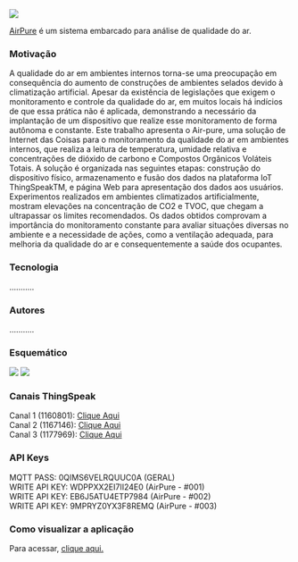 <img src="https://lh3.googleusercontent.com/pgQBoMnVACPDccM8j6mCv6_shyoWtdKfOJausCkBCi2GqXCUxhJbESWbkSldZCO1EPC7gc_a=w16383">

[AirPure](https://sites.google.com/view/airpure/pagina-inicial?authuser=0) é um sistema embarcado para análise de qualidade do ar.


### Motivação
A qualidade do ar em ambientes internos torna-se uma preocupação em consequência do
aumento de construções de ambientes selados devido à climatização artificial. Apesar da
existência de legislações que exigem o monitoramento e controle da qualidade do ar, em
muitos locais há indícios de que essa prática não é aplicada, demonstrando a necessário
da implantação de um dispositivo que realize esse monitoramento de forma autônoma
e constante. Este trabalho apresenta o Air-pure, uma solução de Internet das Coisas
para o monitoramento da qualidade do ar em ambientes internos, que realiza a leitura
de temperatura, umidade relativa e concentrações de dióxido de carbono e Compostos
Orgânicos Voláteis Totais. A solução é organizada nas seguintes etapas: construção do
dispositivo físico, armazenamento e fusão dos dados na plataforma IoT ThingSpeakTM,
e página Web para apresentação dos dados aos usuários. Experimentos realizados em
ambientes climatizados artificialmente, mostram elevações na concentração de CO2 e
TVOC, que chegam a ultrapassar os limites recomendados. Os dados obtidos comprovam
a importância do monitoramento constante para avaliar situações diversas no ambiente e
a necessidade de ações, como a ventilação adequada, para melhoria da qualidade do ar e
consequentemente a saúde dos ocupantes.


### Tecnologia
...........

### Autores
...........

### Esquemático
<img src="https://i.ibb.co/wz89g4Z/esquem-tico.png">
<img src="https://i.ibb.co/GdF06HP/TABELA2.png">

### Canais ThingSpeak
Canal 1 (1160801): [Clique Aqui](https://thingspeak.com/channels/1160801)</br>
Canal 2 (1167146): [Clique Aqui](https://thingspeak.com/channels/1167146)</br>
Canal 3 (1177969): [Clique Aqui](https://thingspeak.com/channels/1177969)</br>

### API Keys
MQTT PASS: 0QIMS6VELRQUUC0A (GERAL)</br>
WRITE API KEY: WDPPXX2EI7II24E0 (AirPure - #001)</br>
WRITE API KEY: EB6J5ATU4ETP7984 (AirPure - #002)</br>
WRITE API KEY: 9MPRYZ0YX3F8REMQ (AirPure - #003)</br>

### Como visualizar a aplicação
Para acessar, [clique aqui.](https://sites.google.com/view/airpure/pagina-inicial?authuser=0)
